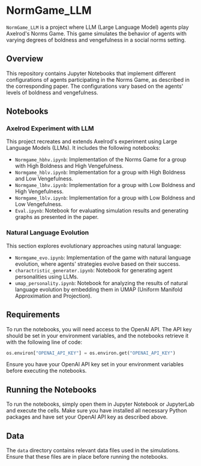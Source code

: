 # NormGame_LLM

`NormGame_LLM` is a project where LLM (Large Language Model) agents play Axelrod's Norms Game. This game simulates the behavior of agents with varying degrees of boldness and vengefulness in a social norms setting.

## Overview

This repository contains Jupyter Notebooks that implement different configurations of agents participating in the Norms Game, as described in the corresponding paper. The configurations vary based on the agents' levels of boldness and vengefulness.

## Notebooks

### Axelrod Experiment with LLM

This project recreates and extends Axelrod's experiment using Large Language Models (LLMs). It includes the following notebooks:

- `Normgame_hbhv.ipynb`: Implementation of the Norms Game for a group with High Boldness and High Vengefulness.
- `Normgame_hblv.ipynb`: Implementation for a group with High Boldness and Low Vengefulness.
- `Normgame_lbhv.ipynb`: Implementation for a group with Low Boldness and High Vengefulness.
- `Normgame_lblv.ipynb`: Implementation for a group with Low Boldness and Low Vengefulness.
- `Eval.ipynb`: Notebook for evaluating simulation results and generating graphs as presented in the paper.

### Natural Language Evolution

This section explores evolutionary approaches using natural language:

- `Normgame_evo.ipynb`: Implementation of the game with natural language evolution, where agents' strategies evolve based on their success.
- `charactristic_generater.ipynb`: Notebook for generating agent personalities using LLMs.
- `umap_personality.ipynb`: Notebook for analyzing the results of natural language evolution by embedding them in UMAP (Uniform Manifold Approximation and Projection).

## Requirements

To run the notebooks, you will need access to the OpenAI API. The API key should be set in your environment variables, and the notebooks retrieve it with the following line of code:

```python
os.environ["OPENAI_API_KEY"] = os.environ.get("OPENAI_API_KEY")
```

Ensure you have your OpenAI API key set in your environment variables before executing the notebooks.

## Running the Notebooks

To run the notebooks, simply open them in Jupyter Notebook or JupyterLab and execute the cells. Make sure you have installed all necessary Python packages and have set your OpenAI API key as described above.

## Data

The `data` directory contains relevant data files used in the simulations. Ensure that these files are in place before running the notebooks.
